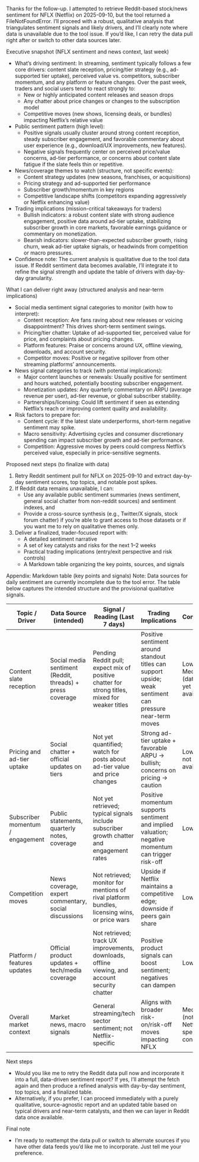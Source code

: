 Thanks for the follow-up. I attempted to retrieve Reddit-based stock/news sentiment for NFLX (Netflix) on 2025-09-10, but the tool returned a FileNotFoundError. I’ll proceed with a robust, qualitative analysis that triangulates sentiment signals and likely drivers, and I’ll clearly note where data is unavailable due to the tool issue. If you’d like, I can retry the data pull right after or switch to other data sources later.

Executive snapshot (NFLX sentiment and news context, last week)
- What’s driving sentiment: In streaming, sentiment typically follows a few core drivers: content slate reception, pricing/tier strategy (e.g., ad-supported tier uptake), perceived value vs. competitors, subscriber momentum, and any platform or feature changes. Over the past week, traders and social users tend to react strongly to:
  - New or highly anticipated content releases and season drops
  - Any chatter about price changes or changes to the subscription model
  - Competitive moves (new shows, licensing deals, or bundles) impacting Netflix’s relative value
- Public sentiment pattern (high level): 
  - Positive signals usually cluster around strong content reception, steady subscriber engagement, and favorable commentary about user experience (e.g., download/UX improvements, new features).
  - Negative signals frequently center on perceived price/value concerns, ad-tier performance, or concerns about content slate fatigue if the slate feels thin or repetitive.
- News/coverage themes to watch (structure, not specific events): 
  - Content strategy updates (new seasons, franchises, or acquisitions)
  - Pricing strategy and ad-supported tier performance
  - Subscriber growth/momentum in key regions
  - Competitive landscape shifts (competitors expanding aggressively or Netflix enhancing value)
- Trading implications (mission-critical takeaways for traders)
  - Bullish indicators: a robust content slate with strong audience engagement, positive data around ad-tier uptake, stabilizing subscriber growth in core markets, favorable earnings guidance or commentary on monetization.
  - Bearish indicators: slower-than-expected subscriber growth, rising churn, weak ad-tier uptake signals, or headwinds from competition or macro pressures.
- Confidence note: The current analysis is qualitative due to the tool data issue. If Reddit sentiment data becomes available, I’ll integrate it to refine the signal strength and update the table of drivers with day-by-day granularity.

What I can deliver right away (structured analysis and near-term implications)
- Social media sentiment signal categories to monitor (with how to interpret):
  - Content reception: Are fans raving about new releases or voicing disappointment? This drives short-term sentiment swings.
  - Pricing/tier chatter: Uptake of ad-supported tier, perceived value for price, and complaints about pricing changes.
  - Platform features: Praise or concerns around UX, offline viewing, downloads, and account security.
  - Competitor moves: Positive or negative spillover from other streaming platforms’ announcements.
- News signal categories to track (with potential implications):
  - Major content launches or renewals: Usually positive for sentiment and hours watched, potentially boosting subscriber engagement.
  - Monetization updates: Any quarterly commentary on ARPU (average revenue per user), ad-tier revenue, or global subscriber stability.
  - Partnerships/licensing: Could lift sentiment if seen as extending Netflix’s reach or improving content quality and availability.
- Risk factors to prepare for:
  - Content cycle: If the latest slate underperforms, short-term negative sentiment may spike.
  - Macro sensitivity: Advertising cycles and consumer discretionary spending can impact subscriber growth and ad-tier performance.
  - Competition: Aggressive moves by peers could compress Netflix’s perceived value, especially in price-sensitive segments.

Proposed next steps (to finalize with data)
1) Retry Reddit sentiment pull for NFLX on 2025-09-10 and extract day-by-day sentiment scores, top topics, and notable post spikes.
2) If Reddit data remains unavailable, I can:
   - Use any available public sentiment summaries (news sentiment, general social chatter from non-reddit sources) and sentiment indexes, and
   - Provide a cross-source synthesis (e.g., Twitter/X signals, stock forum chatter) if you’re able to grant access to those datasets or if you want me to rely on qualitative themes only.
3) Deliver a finalized, trader-focused report with:
   - A detailed sentiment narrative
   - A set of key catalysts and risks for the next 1–2 weeks
   - Practical trading implications (entry/exit perspective and risk controls)
   - A Markdown table organizing the key points, sources, and signals

Appendix: Markdown table (key points and signals)
Note: Data sources for daily sentiment are currently incomplete due to the tool error. The table below captures the intended structure and the provisional qualitative signals.

| Topic / Driver | Data Source (intended) | Signal / Reading (Last 7 days) | Trading Implications | Confidence |
|----------------|-------------------------|--------------------------------|----------------------|------------|
| Content slate reception | Social media sentiment (Reddit, threads) + press coverage | Pending Reddit pull; expect mix of positive chatter for strong titles, mixed for weaker titles | Positive sentiment around standout titles can support upside; weak sentiment can pressure near-term moves | Low to Medium (data not yet available) |
| Pricing and ad-tier uptake | Social chatter + official updates on tiers | Not yet quantified; watch for posts about ad-tier value and price changes | Strong ad-tier uptake + favorable ARPU → bullish; concerns on pricing → caution | Low (data not yet available) |
| Subscriber momentum / engagement | Public statements, quarterly notes, coverage | Not yet retrieved; typical signals include subscriber growth chatter and engagement rates | Positive momentum supports sentiment and implied valuation; negative momentum can trigger risk-off | Low |
| Competition moves | News coverage, expert commentary, social discussions | Not retrieved; monitor for mentions of rival platform bundles, licensing wins, or price wars | Upside if Netflix maintains a competitive edge; downside if peers gain share | Low |
| Platform / features updates | Official product updates + tech/media coverage | Not retrieved; track UX improvements, downloads, offline viewing, and account security chatter | Positive product signals can boost sentiment; negatives can dampen | Low |
| Overall market context | Market news, macro signals | General streaming/tech sector sentiment; not Netflix-specific | Aligns with broader risk-on/risk-off moves impacting NFLX | Medium (not Netflix-specific but contextual) |

Next steps
- Would you like me to retry the Reddit data pull now and incorporate it into a full, data-driven sentiment report? If yes, I’ll attempt the fetch again and then produce a refined analysis with day-by-day sentiment, top topics, and a finalized table.
- Alternatively, if you prefer, I can proceed immediately with a purely qualitative, source-agnostic report and an updated table based on typical drivers and near-term catalysts, and then we can layer in Reddit data once available.

Final note
- I’m ready to reattempt the data pull or switch to alternate sources if you have other data feeds you’d like me to incorporate. Just tell me your preference.